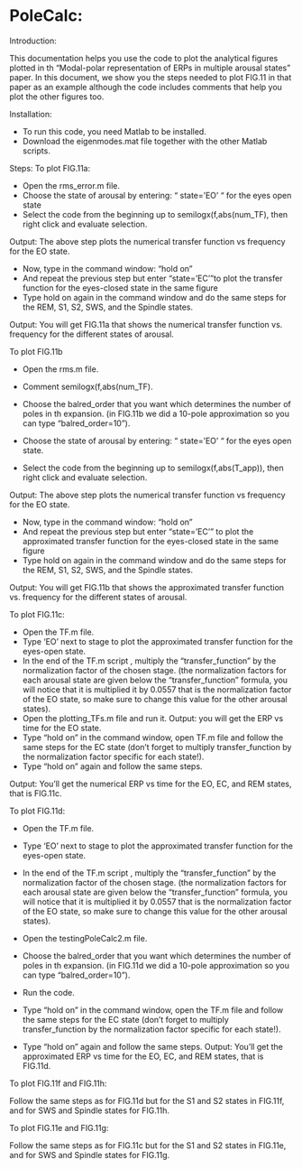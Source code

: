 # PoleCalc:
Introduction:

This documentation helps you use the code to plot the analytical figures plotted in th “Modal-polar representation of ERPs in multiple arousal states” paper. In this document, we show you the steps needed to plot FIG.11 in that paper as an example although the code includes comments that help you plot the other figures too.

Installation:
-	To run this code, you need Matlab to be installed.
-	Download the eigenmodes.mat file together with the other Matlab scripts.

Steps:
To plot FIG.11a:
-	Open the rms_error.m file.
-	Choose the state of arousal by entering:
“ state=’EO’ “ for the eyes open state
-	Select the code from the beginning up to semilogx(f,abs(num_TF), then right click and evaluate selection.
 
Output: The above step plots the numerical transfer function vs frequency for the EO state.

-	Now, type in the command window: “hold on”
-	And repeat the previous step but enter “state=’EC’”to plot the transfer function for the eyes-closed state in the same figure
-	Type hold on again in the command window and do the same steps for the REM, S1, S2, SWS, and the Spindle states.

Output: You will get FIG.11a that shows the numerical transfer function vs. frequency for the different states of arousal.


To plot FIG.11b

-	Open the rms.m file.
-	Comment semilogx(f,abs(num_TF).
-	Choose the balred_order that you want which determines the number of poles in th expansion. (in FIG.11b we did a 10-pole approximation so you can type “balred_order=10”).
-	Choose the state of arousal by entering:
“ state=’EO’ “ for the eyes open state.




-	Select the code from the beginning up to semilogx(f,abs(T_app)), then right click and evaluate selection.



Output: The above step plots the numerical transfer function vs frequency for the EO state.

-	Now, type in the command window: “hold on”
-	And repeat the previous step but enter “state=’EC’” to plot the approximated transfer function for the eyes-closed state in the same figure
-	Type hold on again in the command window and do the same steps for the REM, S1, S2, SWS, and the Spindle states.

Output: You will get FIG.11b that shows the approximated transfer function vs. frequency for the different states of arousal.


To plot FIG.11c:


-	Open the TF.m file.
-	Type ‘EO’ next to stage to plot the approximated transfer function for the eyes-open state.
-	In the end of the TF.m script , multiply the “transfer_function” by the normalization factor of the chosen stage. (the normalization factors for each arousal state are given below the “transfer_function” formula, you will notice that it is multiplied it by 0.0557 that is the normalization factor of the EO state, so make sure to change this value for the other arousal states).
-	Open the plotting_TFs.m file and run it.
Output: you will get the ERP vs time for the EO state.
-	Type “hold on” in the command window, open TF.m file  and follow the same steps for the EC state (don’t forget to multiply transfer_function by the normalization factor specific for each state!).
-	Type “hold on” again and follow the same steps.

Output: You’ll get the numerical ERP vs time for the EO, EC, and REM states, that is FIG.11c.


To plot FIG.11d:
-	Open the TF.m file.
-	Type ‘EO’ next to stage to plot the approximated transfer function for the eyes-open state.
-	In the end of the TF.m script , multiply the “transfer_function” by the normalization factor of the chosen stage. (the normalization factors for each arousal state are given below the “transfer_function” formula, you will notice that it is multiplied it by 0.0557 that is the normalization factor of the EO state, so make sure to change this value for the other arousal states).



-	Open the testingPoleCalc2.m  file.
-	Choose the balred_order that you want which determines the number of poles in th expansion. (in FIG.11d we did a 10-pole approximation so you can type “balred_order=10”).
-	Run the code.
-	Type “hold on” in the command window, open the TF.m file and follow the same steps for the EC state (don’t forget to multiply transfer_function by the normalization factor specific for each state!).
-	Type “hold on” again and follow the same steps.
Output: You’ll get the approximated ERP vs time for the EO, EC, and REM states, that is FIG.11d.


To plot FIG.11f and FIG.11h:

Follow the same steps as for FIG.11d but for the S1 and S2 states in FIG.11f, and for SWS and Spindle states for FIG.11h.


To plot FIG.11e and FIG.11g:

Follow the same steps as for FIG.11c but for the S1 and S2 states in FIG.11e, and for SWS and Spindle states for FIG.11g.
